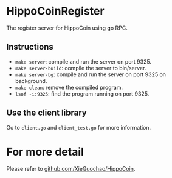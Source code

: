 # HippoCoinRegister

The register server for HippoCoin using go RPC.

## Instructions

- `make server`: compile and run the server on port 9325.
- `make server-build`: compile the server to bin/server.
- `make server-bg`: compile and run the server on port 9325 on background.
- `make clean`: remove the compiled program.
- `lsof -i:9325`: find the program running on port 9325.

## Use the client library

Go to `client.go` and `client_test.go` for more information.

# For more detail

Please refer to [github.com/XieGuochao/HippoCoin](https://github.com/XieGuochao/HippoCoin).